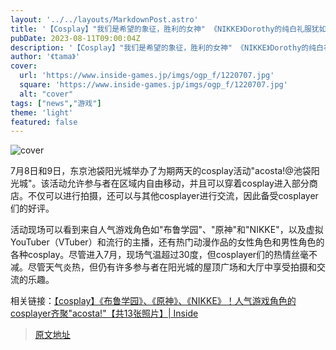 ```yaml
---
layout: '../../layouts/MarkdownPost.astro'
title: '【Cosplay】"我们是希望的象征，胜利的女神" 《NIKKE》Dorothy的纯白礼服犹如天使！！备受关注的Cosplayer·樱春花【10张照片】'
pubDate: 2023-08-11T09:00:04Z
description: '【Cosplay】"我们是希望的象征，胜利的女神" 《NIKKE》Dorothy的纯白礼服犹如天使！！备受关注的Cosplayer·樱春花【10张照片】'
author: '《tama》'
cover:
  url: 'https://www.inside-games.jp/imgs/ogp_f/1220707.jpg'
  square: 'https://www.inside-games.jp/imgs/ogp_f/1220707.jpg'
  alt: "cover"
tags: ["news","游戏"]
theme: 'light'
featured: false
---
```


![cover](https://www.inside-games.jp/imgs/ogp_f/1220707.jpg)

7月8日和9日，东京池袋阳光城举办了为期两天的cosplay活动"acosta!@池袋阳光城"。该活动允许参与者在区域内自由移动，并且可以穿着cosplay进入部分商店。不仅可以进行拍摄，还可以与其他cosplayer进行交流，因此备受cosplayer们的好评。

活动现场可以看到来自人气游戏角色如"布鲁学园"、"原神"和"NIKKE"，以及虚拟YouTuber（VTuber）和流行的主播，还有热门动漫作品的女性角色和男性角色的各种cosplay。尽管进入7月，现场气温超过30度，但cosplayer们的热情丝毫不减。尽管天气炎热，但仍有许多参与者在阳光城的屋顶广场和大厅中享受拍摄和交流的乐趣。

相关链接：[【cosplay】《布鲁学园》、《原神》、《NIKKE》！人气游戏角色的cosplayer齐聚"acosta!"【共13张照片】| Inside](https://www.inside-games.jp/article/2023/07/15/147214.html)

>[原文地址](https://www.inside-games.jp/article/2023/08/11/147789.html)  